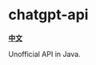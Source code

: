 # chatgpt-api

**[中文](https://linweiyuan.github.io/2023/02/25/ChatGPT-Swing.html)**

Unofficial API in Java.
